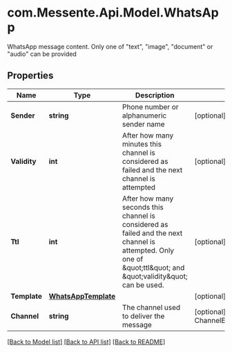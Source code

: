 # com.Messente.Api.Model.WhatsApp
WhatsApp message content.   Only one of \"text\", \"image\", \"document\" or \"audio\" can be provided

## Properties

Name | Type | Description | Notes
------------ | ------------- | ------------- | -------------
**Sender** | **string** | Phone number or alphanumeric sender name | [optional] 
**Validity** | **int** | After how many minutes this channel is   considered as failed and the next channel is attempted | [optional] 
**Ttl** | **int** | After how many seconds this channel is considered as failed and the next channel is attempted.       Only one of \&quot;ttl\&quot; and \&quot;validity\&quot; can be used. | [optional] 
**Template** | [**WhatsAppTemplate**](WhatsAppTemplate.md) |  | [optional] 
**Channel** | **string** | The channel used to deliver the message | [optional] [default to ChannelEnum.Whatsapp]

[[Back to Model list]](../README.md#documentation-for-models) [[Back to API list]](../README.md#documentation-for-api-endpoints) [[Back to README]](../README.md)

